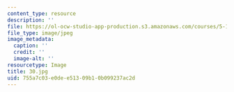 ```yaml
---
content_type: resource
description: ''
file: https://ol-ocw-studio-app-production.s3.amazonaws.com/courses/5-112-principles-of-chemical-science-fall-2005/755a7c03e0dee51309b10b099237ac2d_30.jpg
file_type: image/jpeg
image_metadata:
  caption: ''
  credit: ''
  image-alt: ''
resourcetype: Image
title: 30.jpg
uid: 755a7c03-e0de-e513-09b1-0b099237ac2d
---
```

